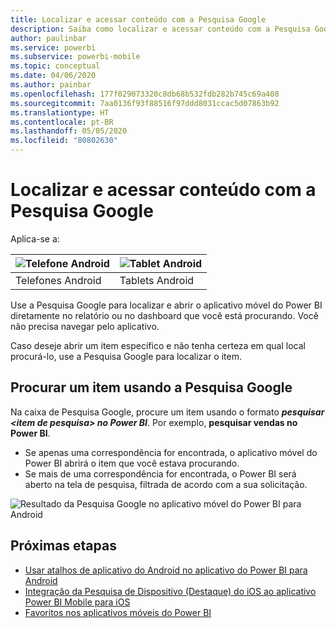 ```yaml
---
title: Localizar e acessar conteúdo com a Pesquisa Google
description: Saiba como localizar e acessar conteúdo com a Pesquisa Google.
author: paulinbar
ms.service: powerbi
ms.subservice: powerbi-mobile
ms.topic: conceptual
ms.date: 04/06/2020
ms.author: painbar
ms.openlocfilehash: 177f029073320c8db68b532fdb282b745c69a408
ms.sourcegitcommit: 7aa0136f93f88516f97ddd8031ccac5d07863b92
ms.translationtype: HT
ms.contentlocale: pt-BR
ms.lasthandoff: 05/05/2020
ms.locfileid: "80802630"
---
```

# <a name="find-and-access-your-content-with-google-search"></a>Localizar e acessar conteúdo com a Pesquisa Google

Aplica-se a:

| ![Telefone Android](./media/mobile-app-find-access-google-search/android-logo-40-px.png) | ![Tablet Android](./media/mobile-app-find-access-google-search/android-logo-40-px.png) |
|:--- |:--- |
| Telefones Android |Tablets Android |

Use a Pesquisa Google para localizar e abrir o aplicativo móvel do Power BI diretamente no relatório ou no dashboard que você está procurando. Você não precisa navegar pelo aplicativo.

Caso deseje abrir um item específico e não tenha certeza em qual local procurá-lo, use a Pesquisa Google para localizar o item.

## <a name="search-using-google-search"></a>Procurar um item usando a Pesquisa Google

Na caixa de Pesquisa Google, procure um item usando o formato ***pesquisar &lt;item de pesquisa&gt; no Power BI***. Por exemplo, **pesquisar vendas no Power BI**.

* Se apenas uma correspondência for encontrada, o aplicativo móvel do Power BI abrirá o item que você estava procurando.
* Se mais de uma correspondência for encontrada, o Power BI será aberto na tela de pesquisa, filtrada de acordo com a sua solicitação.

![Resultado da Pesquisa Google no aplicativo móvel do Power BI para Android](media/mobile-app-find-access-google-search/mobile-google-search.png)

## <a name="next-steps"></a>Próximas etapas
* [Usar atalhos de aplicativo do Android no aplicativo do Power BI para Android](mobile-app-quick-access-shortcuts.md)
* [Integração da Pesquisa de Dispositivo (Destaque) do iOS ao aplicativo Power BI Mobile para iOS](mobile-apps-ios-search-integration.md)
* [Favoritos nos aplicativos móveis do Power BI](mobile-apps-favorites.md)
